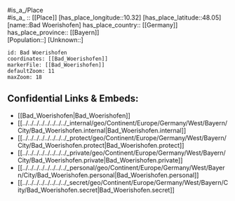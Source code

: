﻿---
location: [48.05,10.32] 
mapzoom: [7,12] 
mapmarker: city 
type: City
tags:
- geo/City


SpocWebEntityId: 28975
isDeleted: false
confidential: public

---
#is_a_/Place  
#is_a_ :: [[Place]] 
[has_place_longitude::10.32] 
[has_place_latitude::48.05] 
[name::Bad Woerishofen] 
has_place_country:: [[Germany]]  
has_place_province:: [[Bayern]]  
[Population::] 
[Unknown::] 


```leaflet
id: Bad Woerishofen
coordinates: [[Bad_Woerishofen]] 
markerFile: [[Bad_Woerishofen]] 
defaultZoom: 11 
maxZoom: 18
```


## Confidential Links & Embeds: 
- [[Bad_Woerishofen|Bad_Woerishofen]]  
- [[../../../../../../../../_internal/geo/Continent/Europe/Germany/West/Bayern/City/Bad_Woerishofen.internal|Bad_Woerishofen.internal]] 
- [[../../../../../../../../_protect/geo/Continent/Europe/Germany/West/Bayern/City/Bad_Woerishofen.protect|Bad_Woerishofen.protect]] 
- [[../../../../../../../../_private/geo/Continent/Europe/Germany/West/Bayern/City/Bad_Woerishofen.private|Bad_Woerishofen.private]] 
- [[../../../../../../../../_personal/geo/Continent/Europe/Germany/West/Bayern/City/Bad_Woerishofen.personal|Bad_Woerishofen.personal]] 
- [[../../../../../../../../_secret/geo/Continent/Europe/Germany/West/Bayern/City/Bad_Woerishofen.secret|Bad_Woerishofen.secret]] 
